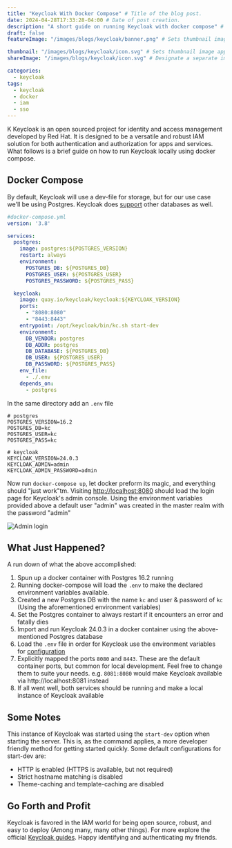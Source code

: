 ```yaml
---
title: "Keycloak With Docker Compose" # Title of the blog post.
date: 2024-04-28T17:33:28-04:00 # Date of post creation.
description: "A short guide on running Keycloak with docker compose" # Description used for search engine.
draft: false
featureImage: "/images/blogs/keycloak/banner.png" # Sets thumbnail image appearing inside card on homepage.

thumbnail: "/images/blogs/keycloak/icon.svg" # Sets thumbnail image appearing inside card on homepage.
shareImage: "/images/blogs/keycloak/icon.svg" # Designate a separate image for social media sharing.

categories:
  - keycloak
tags:
  - keycloak
  - docker
  - iam
  - sso
---
```

K
Keycloak is an open sourced project for identity and access management developed by Red Hat. It is designed to be a versatile and robust IAM solution for both authentication and authorization for apps and services. What follows is a brief guide on how to run Keycloak locally using docker compose.

## Docker Compose

By default, Keycloak will use a dev-file for storage, but for our use case we'll be using Postgres. Keycloak does [support](https://www.keycloak.org/server/db) other databases as well.

```yaml
#docker-compose.yml
version: '3.8'

services:
  postgres:
    image: postgres:${POSTGRES_VERSION}
    restart: always
    environment:
      POSTGRES_DB: ${POSTGRES_DB}
      POSTGRES_USER: ${POSTGRES_USER}
      POSTGRES_PASSWORD: ${POSTGRES_PASS}

  keycloak:
    image: quay.io/keycloak/keycloak:${KEYCLOAK_VERSION}
    ports:
      - "8080:8080"
      - "8443:8443"
    entrypoint: /opt/keycloak/bin/kc.sh start-dev
    environment:
      DB_VENDOR: postgres
      DB_ADDR: postgres
      DB_DATABASE: ${POSTGRES_DB}
      DB_USER: ${POSTGRES_USER}
      DB_PASSWORD: ${POSTGRES_PASS}
    env_file:
      - ./.env
    depends_on:
      - postgres
```

In the same directory add an `.env` file

```
# postgres
POSTGRES_VERSION=16.2
POSTGRES_DB=kc
POSTGRES_USER=kc
POSTGRES_PASS=kc

# keycloak
KEYCLOAK_VERSION=24.0.3
KEYCLOAK_ADMIN=admin
KEYCLOAK_ADMIN_PASSWORD=admin
```

Now run `docker-compose up`, let docker preform its magic, and everything should "just work"tm. Visiting [http://localhost:8080](http://localhost:8080) should load the login page for Keycloak's admin console. Using the environment variables provided above a default user "admin" was created in the master realm with the password "admin"

![Admin login](/images/blogs/keycloak/admin-console-login.png)



## What Just Happened? 

A run down of what the above accomplished:

1. Spun up a docker container with Postgres 16.2 running
2. Running docker-compose will load the `.env` to make the declared environment variables available.
3. Created a new Postgres DB with the name `kc` and user & password of `kc` (Using the aforementioned environment variables)
4. Set the Postgres container to always restart if it encounters an error and fatally dies
5. Import and run Keycloak 24.0.3 in a docker container using the above-mentioned Postgres database
6. Load the `.env` file in order for Keycloak use the environment variables for [configuration](https://www.keycloak.org/server/configuration#_formats_for_configuration)
7. Explicitly mapped the ports `8080` and `8443`. These are the default container ports, but common for local development. Feel free to change them to suite your needs. e.g. `8081:8080` would make Keycloak available via http://localhost:8081 instead
8. If all went well, both services should be running and make a local instance of Keycloak available

## Some Notes 

This instance of Keycloak was started using the `start-dev` option when starting the server. This is, as the command applies, a more developer friendly method for getting started quickly. Some default configurations for start-dev are: 
- HTTP is enabled (HTTPS is available, but not required)
- Strict hostname matching is disabled
- Theme-caching and template-caching are disabled 

## Go Forth and Profit

Keycloak is favored in the IAM world for being open source, robust, and easy to deploy (Among many, many other things). For more explore the official [Keycloak guides](https://www.keycloak.org/guides). Happy identifying and authenticating my friends.